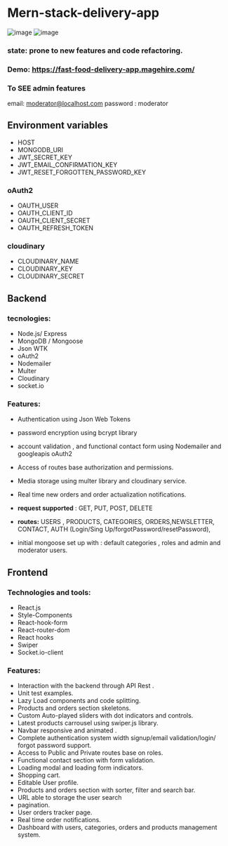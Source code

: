 # Mern-stack-delivery-app

![image](https://drive.google.com/uc?export=view&id=1suIMST1GKIYOxW_FYcWQKE7r2XvJx1qr)
![image](https://drive.google.com/uc?export=view&id=16KEyxTuiZ4JsuUrOT2UDAYqG9J-PNdQD)

### state: prone to new features and code refactoring.

### Demo: https://fast-food-delivery-app.magehire.com/

### To SEE admin features

email: moderator@localhost.com
password : moderator

## Environment variables

- HOST
- MONGODB_URI
- JWT_SECRET_KEY
- JWT_EMAIL_CONFIRMATION_KEY
- JWT_RESET_FORGOTTEN_PASSWORD_KEY

### oAuth2

- OAUTH_USER
- OAUTH_CLIENT_ID
- OAUTH_CLIENT_SECRET
- OAUTH_REFRESH_TOKEN

### cloudinary

- CLOUDINARY_NAME
- CLOUDINARY_KEY
- CLOUDINARY_SECRET

## Backend

### tecnologies:

- Node.js/ Express
- MongoDB / Mongoose
- Json WTK
- oAuth2
- Nodemailer
- Multer
- Cloudinary
- socket.io

### Features:

- Authentication using Json Web Tokens

- password encryption using bcrypt library

- account validation , and functional contact form using Nodemailer and googleapis oAuth2

- Access of routes base authorization and permissions.

- Media storage using multer library and cloudinary service.

- Real time new orders and order actualization notifications.

- **request supported** : GET, PUT, POST, DELETE

- **routes:** USERS , PRODUCTS, CATEGORIES, ORDERS,NEWSLETTER, CONTACT, AUTH (Login/Sing Up/forgotPassword/resetPassword),

- initial mongoose set up with : default categories , roles and admin and moderator users.

## Frontend

### Technologies and tools:

- React.js
- Style-Components
- React-hook-form
- React-router-dom
- React hooks
- Swiper
- Socket.io-client

### Features:

- Interaction with the backend through API Rest .
- Unit test examples.
- Lazy Load components and code splitting.
- Products and orders section skeletons.
- Custom Auto-played sliders with dot indicators and controls.
- Latest products carrousel using swiper.js library.
- Navbar responsive and animated .
- Complete authentication system width signup/email validation/login/ forgot password support.
- Access to Public and Private routes base on roles.
- Functional contact section with form validation.
- Loading modal and loading form indicators.
- Shopping cart.
- Editable User profile.
- Products and orders section with sorter, filter and search bar.
- URL able to storage the user search
- pagination.
- User orders tracker page.
- Real time order notifications.
- Dashboard with users, categories, orders and products management system.
